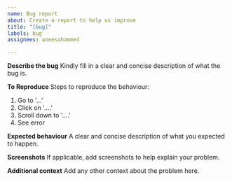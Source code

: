 ```yaml
---
name: Bug report
about: Create a report to help us improve
title: "[bug]"
labels: bug
assignees: aneesahammed

---
```


**Describe the bug**
Kindly fill in a clear and concise description of what the bug is.

**To Reproduce**
Steps to reproduce the behaviour:

1. Go to '...'
2. Click on '....'
3. Scroll down to '....'
4. See error

**Expected behaviour**
A clear and concise description of what you expected to happen.

**Screenshots**
If applicable, add screenshots to help explain your problem.

**Additional context**
Add any other context about the problem here.
